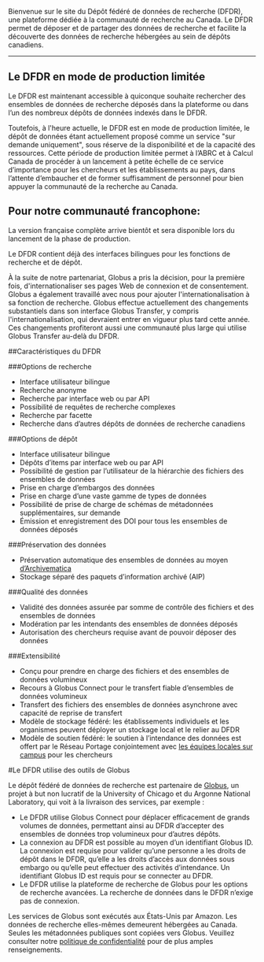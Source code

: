 Bienvenue sur le site du Dépôt fédéré de données de recherche (DFDR), une plateforme dédiée à la communauté de recherche au Canada. Le DFDR permet de déposer et de partager des données de recherche et facilite la découverte des données de recherche hébergées au sein de dépôts canadiens.

<hr/>
<div class="demo-text" style="display:none">

**Version de démonstration du DFDR**

Cette <a href="https://demo.frdr-dfdr.ca/repo/?locale=fr" target="_blank" rel="noopener noreferrer">version de démonstration du DFDR</a> sert uniquement à des fins d’essai et de démonstration. Elle permet des démonstrations de dépôt, de recherche et de préservation. Toutefois, elle ne retient aucune donnée pour une durée quelconque.

Dans la mesure du possible, cette version de démonstration compile les caractéristiques et les capacités de la version de production; elle peut donc être utile pour expliquer ou apprendre à connaître le DFDR.

La version de démonstration comporte le mot «Demo» dans la bannière supérieure.

Si vous ne voulez PAS la version de démonstration, cliquez le lien à la version de production du DFDR. Cependant, puisque la version de production crée des identifiants numériques d’objet (DOI) permanents et enregistrés ainsi que des copies de préservation, elle doit uniquement être utilisée pour faire de vrais dépôts de données — elle ne doit pas être utilisée pour des démonstrations ou des essais.

Notez que les données déposées dans la version de démonstration du DFDR peuvent quand même être découvertes et téléchargées par d’autres utilisateurs de la version de démonstration du DFDR. Les dépôts dans la version de démonstration sont indexés séparément de la version de production. C’est une mesure nécessaire pour pouvoir démontrer la fonctionnalité. Par conséquent, toutes les données déposées dans la version de démonstration devraient être partageables et ne pas être sensibles.

**Les dépôts dans la version de démonstration du DFDR seront supprimés périodiquement sans préavis.**

</div>

## Le DFDR en mode de production limitée

Le DFDR est maintenant accessible à quiconque souhaite rechercher des ensembles de données de recherche déposés dans la plateforme ou dans l’un des nombreux dépôts de données indexés dans le DFDR.

Toutefois, à l'heure actuelle, le DFDR est en mode de production limitée, le dépôt de données étant actuellement proposé comme un service "sur demande uniquement", sous réserve de la disponibilité et de la capacité des ressources.  Cette période de production limitée permet à l’ABRC et à Calcul Canada de procéder à un lancement à petite échelle de ce service d’importance pour les chercheurs et les établissements au pays, dans l’attente d’embaucher et de former suffisamment de personnel pour bien appuyer la communauté de la recherche au Canada.


## Pour notre communauté francophone:

La version française complète arrive bientôt et sera disponible lors du lancement de la phase de production.

Le DFDR contient déjà des interfaces bilingues pour les fonctions de recherche et de dépôt.

À la suite de notre partenariat, Globus a pris la décision, pour la première fois, d'internationaliser ses pages Web de connexion et de consentement.
Globus a également travaillé avec nous pour ajouter l'internationalisation à sa fonction de recherche.
Globus effectue actuellement des changements substantiels dans son interface Globus Transfer, y compris l'internationalisation, qui devraient entrer en vigueur plus tard cette année. Ces changements profiteront aussi une communauté plus large qui utilise Globus Transfer au-delà du DFDR.


##Caractéristiques du DFDR

###Options de recherche

* Interface utilisateur bilingue
* Recherche anonyme
* Recherche par interface web ou par API
* Possibilité de requêtes de recherche complexes
* Recherche par facette
* Recherche dans d’autres dépôts de données de recherche canadiens

###Options de dépôt

* Interface utilisateur bilingue
* Dépôts d’items par interface web ou par API
* Possibilité de gestion par l’utilisateur de la hiérarchie des fichiers des ensembles de données
* Prise en charge d’embargos des données
* Prise en charge d’une vaste gamme de types de données
* Possibilité de prise de charge de schémas de métadonnées supplémentaires, sur demande
* Émission et enregistrement des DOI pour tous les ensembles de données déposés

###Préservation des données

* Préservation automatique des ensembles de données au moyen [d’Archivematica](https://www.archivematica.org/en/)
* Stockage séparé des paquets d’information archivé (AIP)

###Qualité des données

* Validité des données assurée par somme de contrôle des fichiers et des ensembles de données
* Modération par les intendants des ensembles de données déposés
* Autorisation des chercheurs requise avant de pouvoir déposer des données

###Extensibilité

* Conçu pour prendre en charge des fichiers et des ensembles de données volumineux
* Recours à Globus Connect pour le transfert fiable d’ensembles de données volumineux
* Transfert des fichiers des ensembles de données asynchrone avec capacité de reprise de transfert
* Modèle de stockage fédéré: les établissements individuels et les organismes peuvent déployer un stockage local et le relier au DFDR
* Modèle de soutien fédéré: le soutien à l’intendance des données est offert par le Réseau Portage conjointement avec [les équipes locales sur campus](https://portagenetwork.ca/fr/comment-gerer-vos-donnees/personne-ressource-dans-votre-institution/) pour les chercheurs

#Le DFDR utilise des outils de Globus

Le dépôt fédéré de données de recherche est partenaire de [Globus](https://www.globus.org/), un projet à but non lucratif de la University of Chicago et du Argonne National Laboratory, qui voit à la livraison des services, par exemple :

* Le DFDR utilise Globus Connect pour déplacer efficacement de grands volumes de données, permettant ainsi au DFDR d’accepter des ensembles de données trop volumineux pour d’autres dépôts.
* La connexion au DFDR est possible au moyen d’un identifiant Globus ID. La connexion est requise pour valider qu’une personne a les droits de dépôt dans le DFDR, qu’elle a les droits d’accès aux données sous embargo ou qu’elle peut effectuer des activités d’intendance. Un identifiant Globus ID est requis pour se connecter au DFDR.
* Le DFDR utilise la plateforme de recherche de Globus pour les options de recherche avancées. La recherche de données dans le DFDR n’exige pas de connexion.

Les services de Globus sont exécutés aux États-Unis par Amazon. Les données de recherche elles-mêmes demeurent hébergées au Canada. Seules les métadonnées publiques sont copiées vers Globus. Veuillez consulter notre [politique de confidentialité](/docs/fr/conditions_d'utilisation/) pour de plus amples renseignements.

